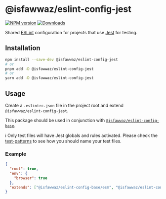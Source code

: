 # @isfawwaz/eslint-config-jest

[![NPM version][npm-image]][npm-url]
[![Downloads][downloads-image]][npm-url]

[npm-url]: https://npmjs.org/package/@isfawwaz/eslint-config-jest
[npm-image]: https://img.shields.io/npm/v/@isfawwaz/eslint-config-jest
[downloads-image]: https://img.shields.io/npm/dm/@isfawwaz/eslint-config-jest

Shared [ESLint](http://eslint.org/) configuration for projects that use [Jest](https://jestjs.io) for testing.

## Installation

```bash
npm install --save-dev @isfawwaz/eslint-config-jest
# or
pnpm add -D @isfawwaz/eslint-config-jest
# or
yarn add -D @isfawwaz/eslint-config-jest
```

## Usage

Create a `.eslintrc.json` file in the project root and extend `@isfawwaz/eslint-config-jest`.

This package should be used in conjunction with [`@isfawwaz/eslint-config-base`](../eslint-config-base).

ℹ️ Only test files will have Jest globals and rules activated. Please check the [test-patterns](../eslint-config-base/lib/test-patterns.js) to see how you should name your test files.

### Example

```json
{
  "root": true,
  "env": {
    "browser": true
  },
  "extends": ["@isfawwaz/eslint-config-base/esm", "@isfawwaz/eslint-config-jest"]
}
```
